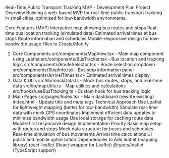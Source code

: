 Real-Time Public Transport Tracking MVP - Development Plan
Project Overview
Building a web-based MVP for real-time public transport tracking in small cities, optimized for low-bandwidth environments.

Core Features (MVP)
Interactive map showing bus routes and stops
Real-time bus location tracking (simulated data)
Estimated arrival times at bus stops
Route information and schedules
Mobile-responsive design for low-bandwidth usage
Files to Create/Modify
1. Core Components
src/components/MapView.tsx - Main map component using Leaflet
src/components/BusTracker.tsx - Bus location and tracking logic
src/components/RouteSelector.tsx - Route selection dropdown
src/components/StopInfo.tsx - Bus stop information panel
src/components/ArrivalTimes.tsx - Estimated arrival times display
2. Data & Utils
src/lib/mockData.ts - Mock bus routes, stops, and real-time data
src/lib/mapUtils.ts - Map utilities and calculations
src/hooks/useBusTracking.ts - Custom hook for bus tracking logic
3. Main Pages
src/pages/Index.tsx - Main dashboard (rewrite existing)
index.html - Update title and meta tags
Technical Approach
Use Leaflet for lightweight mapping (better for low-bandwidth)
Simulate real-time data with mock GPS coordinates
Implement efficient data updates to minimize bandwidth usage
Use local storage for caching route data
Mobile-first responsive design
Implementation Priority
Basic map setup with routes and stops
Mock data structure for buses and schedules
Real-time simulation of bus movements
Arrival time calculations
UI polish and mobile optimization
Dependencies to Add
leaflet (mapping library)
react-leaflet (React wrapper for Leaflet)
@types/leaflet (TypeScript support)